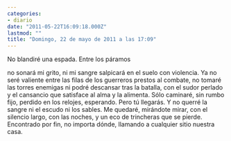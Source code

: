 ```yaml
---
categories:
- diario
date: "2011-05-22T16:09:18.000Z"
lastmod: ""
title: "Domingo, 22 de mayo de 2011 a las 17:09"
---
```


No blandiré una espada. Entre los páramos

no sonará mi grito, ni mi sangre
salpicará en el suelo con violencia.
Ya no seré valiente entre las filas
de los guerreros prestos al combate,
no tomaré las torres enemigas
ni podré descansar tras la batalla,
con el sudor perlado y el cansancio
que satisface al alma y la alimenta.
Sólo caminaré, sin rumbo fijo,
perdido en los relojes, esperando.
Pero tú llegarás. Y no querré
la sangre ni el escudo ni los sables.
Me quedaré, mirándote mirar,
con el silencio largo, con las noches,
y un eco de trincheras que se pierde.
Encontrado por fin, no importa dónde,
llamando a cualquier sitio nuestra casa.